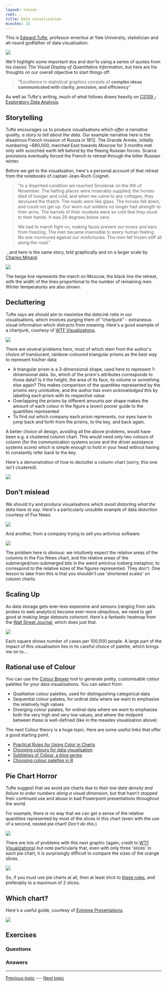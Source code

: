```yaml
---
layout: lesson
root: .
title: Data visualisation
minutes: 25
---
```


<!-- rename file with the lesson name replacing template -->

<!--## Learning Objectives -->

<!--     
* principles of data viz
* aesthetics in ggplot
* Revisit ggplot with all the nicer options for facetting, colour size
        - [ ] maybe get them to plot hrate and mortality with sample size etc
        - [ ] 

 -->

This is [Edward Tufte](http://www.edwardtufte.com/tufte/), professor emeritus at Yale University, statistician and all-round godfather of data visualisation.

![](img/tufte.jpg)

We'll highlight some important dos and don'ts using a series of quotes from his classic *The Visual Display of Quantitative Information*, but here are his thoughts on our overall objective to start things off:

> "Excellence in statistical graphics consists of **complex ideas communicated with clarity, precision, and efficiency**"

As well as Tufte's writing, much of what follows draws heavily on [CS109 - Exploratory Data Analysis](https://github.com/cs109/2015/blob/gh-pages/Lectures/03-EDA.pdf).



## Storytelling

Tufte encourages us to produce visualisations which *offer a narrative quality, a story to tell about the data*. Our example narrative here is the disastrous French invasion of Russia in 1812. The Grande Armée, initially numbering ~680,000, marched East towards Moscow for 3 months met only with scorched earth left behind by the fleeing Russian forces. Scarce provisions eventually forced the French to retreat through the bitter Russian winter.

Before we get to the visualisation, here's a personal account of that retreat from the notebooks of captain Jean-Roch Coignet.

> "In a dispirited condition we reached Smolensk on the 9th of November. The halting places were miserably supplied; the horses died of hunger and cold, and when we came to any cottages, they devoured the thatch. The roads were like glass. The horses fell down, and could not get up. Our worn-out soldiers no longer had strength to their arms. The barrels of their muskets were so cold that they stuck to their hands. It was 28 degrees below zero.
>
> We had to march fight on, making faces prevent our noses and ears from freezing. The men became insensible to every human feeling. No one murmured against our misfortunes. The men fell frozen stiff all along the road."

...and here is the same story, told graphically and on a larger scale by [Charles Minard](https://www.wikiwand.com/en/Charles_Joseph_Minard).

![](img/minard.png)

The beige line represents the march on Moscow, the black line the retreat, with the width of the lines proportional to the number of remaining men. Winter temperatures are also shown.



## Decluttering

Tufte says we should aim to maximise the *data:ink ratio* in our visualisations, which involves purging them of "chartjunk" - extraneous visual information which distracts from meaning. Here's a good example of a chartjunk, courtesy  of [WTF Visualizations](http://viz.wtf/).

![](img/triangle_confusion.png)

There are several problems here, most of which stem from the author's choice of translucent, rainbow-coloured triangular prisms as the best way to represent his/her data:

- A triangular prism is a 3-dimensional shape, used here to represent 1-dimensional data. So, which of the prism's attributes corresponds to those data? Is it the height, the area of its face, its volume or something else again? This makes comparison of the quantities represented by the prisms very unintuitive, and *the author has even acknowledged this* by labelling each prism with its respective value
- Overlapping the prisms by different amounts per shape makes the amount of each colour in the figure a (even) poorer guide to the quantities represented
- To find out which company each prism represents, our eyes have to jump back and forth from the prisms, to the key, and back again.

A better choice of design, avoiding all the above problems, would have been e.g. a clustered column chart. This would need only two colours of column (for the communication systems score and the driver assistance systems score) which is simple enough to hold in your head without having to constantly refer back to the key.

Here's a demonstration of how to declutter a column chart (sorry, this one isn't clustered).

![](img/better_plots.gif)



## Don't mislead

We should try and produce visualisations which *avoid distorting what the data have to say*. Here's a particularly unsubtle example of data distortion courtesy of Fox News.

![](img/deceptive_scaling_1.jpg)

And another, from a company trying to sell you antivirus software.

![](img/deceptive_scaling_2.jpg)

The problem here is obvious: we intuitively expect the relative areas of the columns in the Fox News chart, and the relative areas of the submerged/non-submerged bits in the weird antivirus iceberg metaphor, to correspond to the relative sizes of the figures represented. They don't. One lesson to take from this is that you shouldn't use 'shortened scales' on column charts.


## Scaling Up

As data storage gets ever-less expensive and sensors (ranging from sats probes to web analytics) become ever-more ubiquitous, we need to get good at *making large datasets coherent*. Here's a fantastic heatmap from the [Wall Street Journal](http://graphics.wsj.com/infectious-diseases-and-vaccines/), which does just that.

![](img/measles.png)

Each square shows number of cases per 100,000 people. A large part of the impact of this visualisation lies in its careful choice of palette, which brings me on to...



## Rational use of Colour

You can use the [Colour Brewer](http://colorbrewer2.org/) tool to generate pretty, customisable colour palettes for your data visualisations. You can select from: 

- Qualitative colour palettes, used for distinguishing categorical data
- Sequential colour palates, for ordinal data where we want to emphasise the relatively high values
- Diverging colour palates, for ordinal data where we want to emphasise both the very high and very low values, and where the midpoint between these is well-defined (like in the measles visualisation above)

The next 
Colour theory is a huge topic. Here are some useful links that offer a good starting point.

- [Practical Rules for Using Color in Charts](http://www.perceptualedge.com/articles/visual_business_intelligence/rules_for_using_color.pdf)
- [Choosing colours for data visualisation](https://www.perceptualedge.com/articles/b-eye/choosing_colors.pdf)
- [Subtleties of Colour, a blog series](http://earthobservatory.nasa.gov/blogs/elegantfigures/2013/08/05/subtleties-of-color-part-1-of-6/)
- [Choosing colour palettes in R](http://www.r-bloggers.com/choosing-colour-palettes-part-i-introduction/)



## Pie Chart Horror

Tufte suggest that we avoid pie charts due to their *low data density and failure to order numbers along a visual dimension*, but that hasn't stopped their continued use and abuse in bad Powerpoint presentations throughout the world. 

For example, there is no way that we can get a sense of the relative quantities represented by most of the slices in this chart (even with the use of a second, nested pie chart! *Don't do this.*)

![](img/piechart_horror_2.png)

There are lots of problems with this next graphic (again, credit to [WTF Visualizations](http://viz.wtf/)) but note particularly that, even with only three 'slices' in each pie chart, it is surprisingly difficult to compare the sizes of the orange slices.

![](img/piechart_horror_3.png)

So, if you must use pie charts at all, then at least stick to [these rules](https://eagereyes.org/techniques/pie-charts), and preferably to a maximum of 2 slices.



## Which chart?

Here's a useful guide, courtesy of [Extreme Presentations](http://extremepresentation.typepad.com/files/choosing-a-good-chart-09.pdf).

![](img/which_chart.png)

## Exercises

### Questions

### Answers



---

[Previous topic](05-lesson-05-just-enough-statistics.html) --- [Next topic](06-lesson-06-ggplot2.html)
